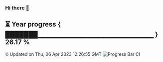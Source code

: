 ### Hi there 👋
⏳ Year progress { ███████▁▁▁▁▁▁▁▁▁▁▁▁▁▁▁▁▁▁▁▁▁▁▁ } 26.17 %
---
⏰ Updated on Thu, 06 Apr 2023 12:26:55 GMT
![Progress Bar CI](https://github.com/liununu/liununu/workflows/Progress%20Bar%20CI/badge.svg)
